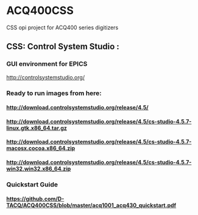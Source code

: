 # ACQ400CSS
CSS opi project for ACQ400 series digitizers

## CSS: Control System Studio : 
### GUI environment for EPICS
http://controlsystemstudio.org/

### Ready to run images from here: 
#### http://download.controlsystemstudio.org/release/4.5/
#### http://download.controlsystemstudio.org/release/4.5/cs-studio-4.5.7-linux.gtk.x86_64.tar.gz
#### http://download.controlsystemstudio.org/release/4.5/cs-studio-4.5.7-macosx.cocoa.x86_64.zip
#### http://download.controlsystemstudio.org/release/4.5/cs-studio-4.5.7-win32.win32.x86_64.zip

### Quickstart Guide
#### https://github.com/D-TACQ/ACQ400CSS/blob/master/acq1001_acq430_quickstart.pdf

